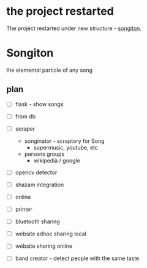 
# the project restarted

The project restarted under new structure - [songiton](https://github.com/gr4viton/songiton).

# Songiton

the elemental particle of any song


## plan

- [ ] flask - show songs
- [ ] from db
- [ ] scraper 
	- songinator - scraptory for Song
		- supermusic, youtube, etc
	- persons groups
		- wikipedia / google

- [ ] opencv detector
- [ ] shazam integration
- [ ] online
- [ ] printer
- [ ] bluetooth sharing
- [ ] website adhoc sharing local
- [ ] website sharing online
- [ ] band creator - detect people with the same taste

